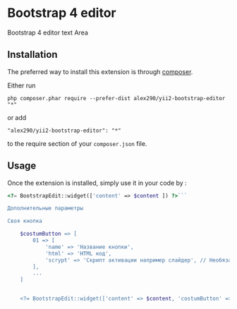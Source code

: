 Bootstrap 4 editor
==================
Bootstrap 4 editor text Area

Installation
------------

The preferred way to install this extension is through [composer](http://getcomposer.org/download/).

Either run

```
php composer.phar require --prefer-dist alex290/yii2-bootstrap-editor "*"
```

or add

```
"alex290/yii2-bootstrap-editor": "*"
```

to the require section of your `composer.json` file.


Usage
-----

Once the extension is installed, simply use it in your code by  :

```php
<?= BootstrapEdit::widget(['content' => $content ]) ?>```

Дополнительные параметры

Своя кнопка

    $costumButton => [
        01 => [
            'name' => 'Название кнопки',
            'html' => 'HTML код',
            'scrypt' => 'Скрипт активации например слайдер', // Необязательный параметр
        ],
        ...
    ]


    <?= BootstrapEdit::widget(['content' => $content, 'costumButton' => $costumButton ]) ?>